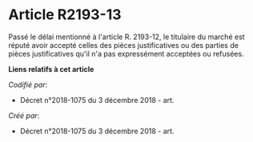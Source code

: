# Article R2193-13

Passé le délai mentionné à l'article R. 2193-12, le titulaire du marché est réputé avoir accepté celles des pièces
justificatives ou des parties de pièces justificatives qu'il n'a pas expressément acceptées ou refusées.

**Liens relatifs à cet article**

_Codifié par_:

  - Décret n°2018-1075 du 3 décembre 2018 - art.

_Créé par_:

  - Décret n°2018-1075 du 3 décembre 2018 - art.
